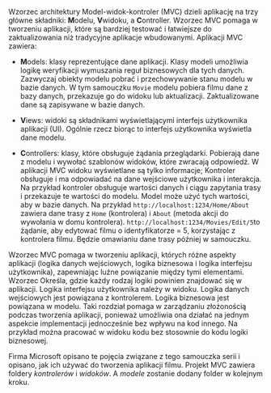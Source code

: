 Wzorzec architektury Model-widok-kontroler (MVC) dzieli aplikację na trzy główne składniki: **M**odelu, **V**widoku, a **C**ontroller. Wzorzec MVC pomaga w tworzeniu aplikacji, które są bardziej testować i łatwiejsze do zaktualizowania niż tradycyjne aplikacje wbudowanymi. Aplikacji MVC zawiera:

* **M**odels: klasy reprezentujące dane aplikacji. Klasy modeli umożliwia logikę weryfikacji wymuszania reguł biznesowych dla tych danych. Zazwyczaj obiekty modelu pobrać i przechowywanie stanu modelu w bazie danych. W tym samouczku `Movie` modelu pobiera filmu dane z bazy danych, przekazuje go do widoku lub aktualizacji. Zaktualizowane dane są zapisywane w bazie danych.

* **V**iews: widoki są składnikami wyświetlającymi interfejs użytkownika aplikacji (UI). Ogólnie rzecz biorąc to interfejs użytkownika wyświetla dane modelu.

* **C**ontrollers: klasy, które obsługuje żądania przeglądarki. Pobierają dane z modelu i wywołać szablonów widoków, które zwracają odpowiedź. W aplikacji MVC widoku wyświetlane są tylko informacje; Kontroler obsługuje i ma odpowiadać na dane wejściowe użytkownika i interakcja. Na przykład kontroler obsługuje wartości danych i ciągu zapytania trasy i przekazuje te wartości do modelu. Model może użyć tych wartości, aby w bazie danych. Na przykład `http://localhost:1234/Home/About` zawiera dane trasy z `Home` (kontrolera) i `About` (metoda akcji do wywołania w domu kontrolera). `http://localhost:1234/Movies/Edit/5`to żądanie, aby edytować filmu o identyfikatorze = 5, korzystając z kontrolera filmu.  Będzie omawianiu dane trasy później w samouczku.

Wzorzec MVC pomaga w tworzeniu aplikacji, których różne aspekty aplikacji (logika danych wejściowych, logika biznesowa i logika interfejsu użytkownika), zapewniając luźne powiązanie między tymi elementami. Wzorzec Określa, gdzie każdy rodzaj logiki powinien znajdować się w aplikacji. Logika interfejsu użytkownika należy w widoku. Logika danych wejściowych jest powiązana z kontrolerem. Logika biznesowa jest powiązana w modelu. Taki rozdział pomaga w zarządzaniu złożonością podczas tworzenia aplikacji, ponieważ umożliwia ona działać na jednym aspekcie implementacji jednocześnie bez wpływu na kod innego. Na przykład można pracować w widoku kodu bez stosownie do kodu logiki biznesowej.

Firma Microsoft opisano te pojęcia związane z tego samouczka serii i opisano, jak ich używać do tworzenia aplikacji filmu. Projekt MVC zawiera foldery *kontrolerów* i *widoków*. A *modele* zostanie dodany folder w kolejnym kroku.


